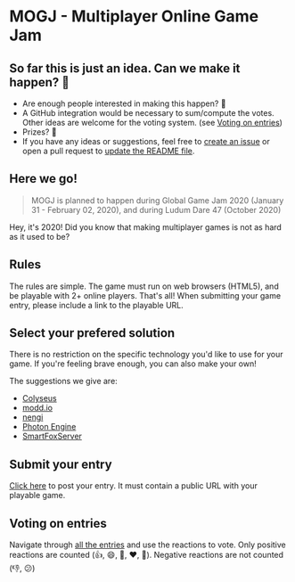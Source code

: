 # MOGJ - Multiplayer Online Game Jam

## So far this is just an idea. Can we make it happen? 👀

- Are enough people interested in making this happen? 👀
- A GitHub integration would be necessary to sum/compute the votes. Other ideas are welcome for the voting system. (see [Voting on entries](#voting-on-entries))
- Prizes? 👀
- If you have any ideas or suggestions, feel free to [create an issue](/issues/new) or open a pull request to [update the README file](https://github.com/colyseus/MOGJ/edit/master/README.md).

## Here we go!

> MOGJ is planned to happen during Global Game Jam 2020 (January 31 - February 02, 2020), and during Ludum Dare 47 (October 2020)

Hey, it's 2020! Did you know that making multiplayer games is not as hard as it used to be?

## Rules

The rules are simple. The game must run on web browsers (HTML5), and be playable with 2+ online players. That's all! When submitting your game entry, please include a link to the playable URL.

## Select your prefered solution

There is no restriction on the specific technology you'd like to use for your game. If you're feeling brave enough, you can also make your own!

The suggestions we give are:

- [Colyseus](http://colyseus.io)
- [modd.io](https://www.modd.io)
- [nengi](https://github.com/timetocode/nengi)
- [Photon Engine](https://www.photonengine.com)
- [SmartFoxServer](https://www.smartfoxserver.com/)

## Submit your entry

[Click here](https://github.com/colyseus/MOGJ/issues/new?title=Entry:%20) to post your entry. It must contain a public URL with your playable game.

## Voting on entries

Navigate through [all the entries](https://github.com/colyseus/MOGJ/issues?utf8=✓&q=is%3Aissue+is%3Aopen+"Entry%3A") and use the reactions to vote. Only positive reactions are counted (👍, 😄, 🎉, ❤️, 👀). Negative reactions are not counted (👎, 😕)